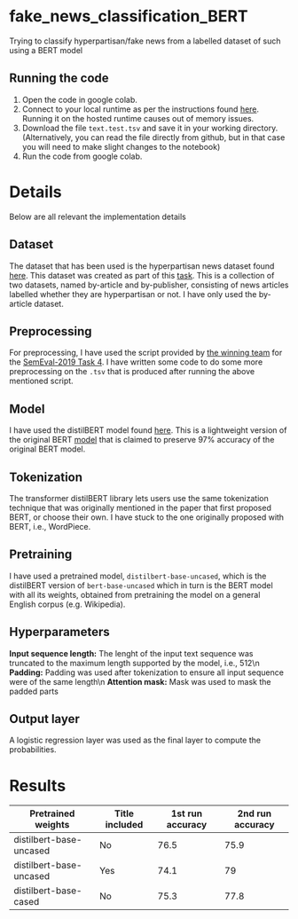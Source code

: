 # fake_news_classification_BERT
Trying to classify hyperpartisan/fake news from a labelled dataset of such using a BERT model

## Running the code
1. Open the code in google colab. 
2. Connect to your local runtime as per the instructions found [here](https://research.google.com/colaboratory/local-runtimes.html). Running it on the hosted runtime causes out of memory issues. 
3. Download the file `text.test.tsv` and save it in your working directory. (Alternatively, you can read the file directly from github, but in that case you will need to make slight changes to the notebook)
4. Run the code from google colab. 


# Details
Below are all relevant the implementation details

## Dataset
The dataset that has been used is the hyperpartisan news dataset found [here](https://zenodo.org/record/1489920). This dataset was created as part of this [task](https://www.aclweb.org/anthology/S19-2145/). This is a collection of two datasets, named by-article and by-publisher, consisting of news articles labelled whether they are hyperpartisan or not. I have only used the by-article dataset. 

## Preprocessing
For preprocessing, I have used the script provided by [the winning team](https://github.com/hyperpartisan-news-challenge/bertha-von-suttner/blob/master/Preprocessing/xml2line.py) for the [SemEval-2019 Task 4](https://pan.webis.de/semeval19/semeval19-web/). I have written some code to do some more preprocessing on the `.tsv` that is produced after running the above mentioned script.

## Model
I have used the distilBERT model found [here](https://huggingface.co/transformers/model_doc/distilbert.html). This is a lightweight version of the original BERT [model](https://github.com/google-research/bert) that is claimed to preserve 97% accuracy of the original BERT model. 

## Tokenization
The transformer distilBERT library lets users use the same tokenization technique that was originally mentioned in the paper that first proposed BERT, or choose their own. I have stuck to the one originally proposed with BERT, i.e., WordPiece.

## Pretraining
I have used a pretrained model, `distilbert-base-uncased`, which is the distilBERT version of `bert-base-uncased` which in turn is the BERT model with all its weights, obtained from pretraining the model on a general English corpus (e.g. Wikipedia). 

## Hyperparameters
**Input sequence length:** The lenght of the input text sequence was truncated to the maximum length supported by the model, i.e., 512\n
**Padding:** Padding was used after tokenization to ensure all input sequence were of the same length\n
**Attention mask:** Mask was used to mask the padded parts

## Output layer
A logistic regression layer was used as the final layer to compute the probabilities. 

# Results
Pretrained weights | Title included | 1st run accuracy | 2nd run accuracy
-------------------|----------------|------------------|-----------------
distilbert-base-uncased | No | 76.5 | 75.9
distilbert-base-uncased | Yes | 74.1 | 79
distilbert-base-cased | No | 75.3 | 77.8
